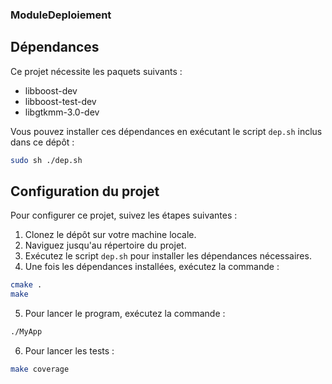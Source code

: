 ### ModuleDeploiement

## Dépendances

Ce projet nécessite les paquets suivants :

- libboost-dev
- libboost-test-dev
- libgtkmm-3.0-dev

Vous pouvez installer ces dépendances en exécutant le script `dep.sh` inclus dans ce dépôt :

```bash
sudo sh ./dep.sh
```

## Configuration du projet
Pour configurer ce projet, suivez les étapes suivantes :

1. Clonez le dépôt sur votre machine locale.
2. Naviguez jusqu'au répertoire du projet.
3. Exécutez le script `dep.sh` pour installer les dépendances nécessaires.
4. Une fois les dépendances installées, exécutez la commande :

```bash
cmake .
make
```

5. Pour lancer le program, exécutez la commande :

```bash
./MyApp
```

6. Pour lancer les tests :
```bash
make coverage
```
